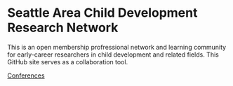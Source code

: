 # Seattle Area Child Development Research Network

This is an open membership profressional network and learning community for early-career researchers in child development and related fields. This GitHub site serves as a collaboration tool.

[Conferences](https://github.com/scools/Research-Network/wiki/Conferences)
